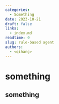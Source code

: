 ```yaml
---
categories:
  - Something
date: 2023-10-21
draft: false
links:
  - index.md
readtime: 0
slug: rule-based agent
authors:
  - <qihang>
---
```

# something
## something